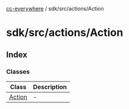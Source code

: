 [cc-everywhere](../../../../index.md) / sdk/src/actions/Action

# sdk/src/actions/Action

## Index

### Classes

| Class | Description |
| ------ | ------ |
| [Action](classes/Action.md) | - |
